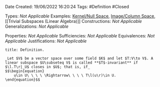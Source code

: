<br />
<br />

Date Created: 19/06/2022 16:20:24
Tags: #Definition #Closed

Types: _Not Applicable_
Examples: [Kernel$\slash$Null Space](Kernel;%20Null%20Space.md), [Image$\slash$Column Space](Image;%20Column%20Space.md), [[Trivial Subspaces (Linear Algebra)]]
Constructions: _Not Applicable_
Generalizations: _Not Applicable_

Properties: _Not Applicable_
Sufficiencies: _Not Applicable_
Equivalences: _Not Applicable_
Justifications: _Not Applicable_

``` ad-Definition
title: Definition.

_Let $V$ be a vector space over some field $K$ and let $T:V\to V$. A linear subspace $U\subseteq V$ is called **$T$-invariant** if $\l.T\r|_U$ closes in $U$; that is, if_
$$\begin{equation}
    u\in U\ \ \ \ \Rightarrow\ \ \ \ T\l(u\r)\in U.
\end{equation}$$

```
